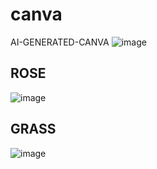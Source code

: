 # canva
AI-GENERATED-CANVA
![image](https://github.com/user-attachments/assets/39d28f17-4f75-47e6-8eb7-6589adcf507a)


## ROSE
![image](https://github.com/user-attachments/assets/330f5b42-a3c6-46a5-bd42-98a213d08b01)

## GRASS
![image](https://github.com/user-attachments/assets/7c5378cd-7870-4448-a817-9ffe08afa56a)

